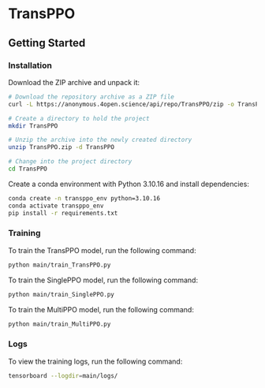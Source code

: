 # TransPPO


## Getting Started


### Installation

Download the ZIP archive and unpack it:

```bash
# Download the repository archive as a ZIP file
curl -L https://anonymous.4open.science/api/repo/TransPPO/zip -o TransPPO.zip

# Create a directory to hold the project
mkdir TransPPO

# Unzip the archive into the newly created directory
unzip TransPPO.zip -d TransPPO

# Change into the project directory
cd TransPPO
```

Create a conda environment with Python 3.10.16 and install dependencies:

```bash
conda create -n transppo_env python=3.10.16
conda activate transppo_env
pip install -r requirements.txt
```

### Training
To train the TransPPO model, run the following command:
```bash
python main/train_TransPPO.py
```
To train the SinglePPO model, run the following command:
```bash
python main/train_SinglePPO.py
```
To train the MultiPPO model, run the following command:
```bash
python main/train_MultiPPO.py
```
### Logs
To view the training logs, run the following command:
```bash
tensorboard --logdir=main/logs/
```
